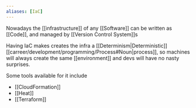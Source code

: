 ```yaml
---
aliases: [IaC]
---
```


Nowadays the [[infrastructure]] of any [[Software]] can be written as [[Code]], and managed by [[Version Control System]]s

Having IaC makes creates the infra a [[Determinism|Deterministic]] [[carreer/development/programming/Process#Noun|process]], so machines will always create the same [[environment]] and devs will have no nasty surprises.

Some tools available for it include

- [[CloudFormation]]
- [[Heat]]
- [[Terraform]]